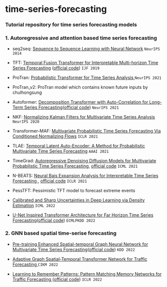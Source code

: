 # time-series-forecasting

### Tutorial repository for time series forecasting models

### 1. Autoregressive and attention based time series forecasting

- seq2seq: [Sequence to Sequence Learning with Neural Network](https://arxiv.org/abs/1409.3215) `NeurIPS 2014`

- TFT: [Temporal Fusion Transformer for Interpretable Multi-horizon Time Series Forecasting](https://arxiv.org/pdf/1912.09363.pdf) ([official code](https://github.com/google-research/google-research/tree/master/tft))  `IJF 2019`

- ProTran: [Probabilistic Transformer for Time Series Analysis ](https://proceedings.neurips.cc/paper/2021/file/c68bd9055776bf38d8fc43c0ed283678-Paper.pdf) `NeurIPS 2021`

- ProTran_v2: ProTran model which contains known future inputs by chulhongsung

- Autoformer: [Decomposition Transformer with Auto-Correlation for Long-Term Series Forecasting](https://arxiv.org/pdf/2106.13008.pdf)([official code](https://github.com/thuml/Autoformer)) `NeurIPS 2021`

- NKF: [Normalizing Kalman Filters for Multivariate Time Series Analysis](https://proceedings.neurips.cc/paper/2020/file/1f47cef5e38c952f94c5d61726027439-Supplemental.pdf) `NeurIPS 2020`

- Transformer-MAF: [Multivariate Probabilistic Time Series Forecasting Via Conditioned Normalizing Flows](https://arxiv.org/pdf/2002.06103.pdf) `ICLR 2021`

- TLAE: [Temporal Latent Auto-Encoder: A Method for Probabilistic Multivariate Time Series Forecasting](https://arxiv.org/pdf/2101.10460.pdf) `AAAI 2021`

- TimeGrad: [Autoregressive Denoising Diffusion Models for Multivariate Probabilistic Time Series Forecasting](https://arxiv.org/pdf/2101.12072.pdf), [official code](https://github.com/zalandoresearch/pytorch-ts/tree/master/pts/model/time_grad) `ICML 2021`

- N-BEATS: [Neural Bais Expansion Analysis for Interpretable Time Series Forecasting ](https://arxiv.org/pdf/1905.10437.pdf), [official code](https://github.com/ServiceNow/N-BEATS) `ICLR 2021`

- PessTFT: Pessimistic TFT model to forecast extreme events

- [Calibrated and Sharp Uncertainties in Deep Learning via Density Estimation](https://arxiv.org/pdf/2112.07184.pdf) `ICML 2022`

- [U-Net Inspired Transformer Architecture for Far Horizon Time Series Forecasting](https://2022.ecmlpkdd.org/wp-content/uploads/2022/09/sub_943.pdf)([official code](https://github.com/18kiran12/Yformer-Time-Series-Forecasting)) `ECMLPKDD 2022`


### 2. GNN based spatial time-serise forecasting

- [Pre-training Enhanced Spatial-temporal Graph Neural Network for Multivariate Time Series Forecasting](https://arxiv.org/pdf/2206.09113.pdf)([official code](https://github.com/zezhishao/STEP)) `KDD 2022`

- [Adaptive Graph Spatial-Temporal Transformer Network for Traffic Forecasting ](https://dl.acm.org/doi/pdf/10.1145/3511808.3557540) `CIKM 2022`

- [Learning to Remember Patterns: Pattern Matching Memory Networks for Traffic Forecasting ](https://arxiv.org/pdf/2110.10380.pdf)([official code](https://github.com/HyunWookL/PM-MemNet)) `ICLR 2022`
